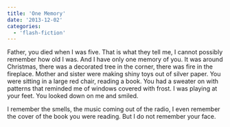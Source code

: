 ```yaml
---
title: 'One Memory'
date: '2013-12-02'
categories:
  - 'flash-fiction'
---
```


Father, you died when I was five. That is what they tell me, I cannot possibly
remember how old I was. And I have only one memory of you. It was around
Christmas, there was a decorated tree in the corner, there was fire in the
fireplace. Mother and sister were making shiny toys out of silver paper. You
were sitting in a large red chair, reading a book. You had a sweater on with
patterns that reminded me of windows covered with frost. I was playing at your
feet. You looked down on me and smiled.

<!-- truncate -->


I remember the smells, the music coming out of the radio, I even remember the
cover of the book you were reading. But I do not remember your face.
